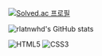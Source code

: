  [![Solved.ac 프로필](http://mazassumnida.wtf/api/v2/generate_badge?boj=rlatnwhd)](https://solved.ac/rlatnwhd)

![rlatnwhd's GitHub stats](https://github-readme-stats.vercel.app/api?username=rlatnwhd&show_icons=true&theme=dark)

![HTML5](https://img.shields.io/badge/-HTML5-F05032?style=for-the-badge&logo=html5&logoColor=ffffff)
![CSS3](https://img.shields.io/badge/-CSS3-007ACC?style=for-the-badge&logo=css3)

